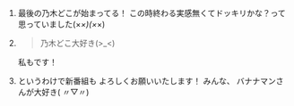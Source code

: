 1. 最後の乃木どこが始まってる！ この時終わる実感無くてドッキリかな？って思っていました(×_×)(×_×)

2. > 乃木どこ大好き(>_<)

   私もです！

3. というわけで新番組も よろしくお願いいたします！  みんな、 バナナマンさんが大好き( 〃▽〃)

